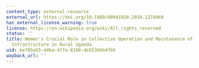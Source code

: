 ```yaml
---
content_type: external-resource
external_url: https://doi.org/10.1080/08941920.2016.1274460
has_external_license_warning: true
license: https://en.wikipedia.org/wiki/All_rights_reserved
status: ''
title: Women's Crucial Role in Collective Operation and Maintenance of Drinking Water
  Infrastructure in Rural Uganda
uid: bef85a55-44ba-4f7a-8160-de5536bb47b5
wayback_url: ''
---
```

